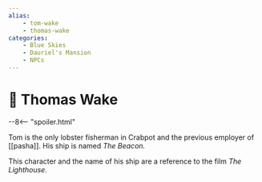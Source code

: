 ```yaml
---
alias:
    - tom-wake
    - thomas-wake
categories:
    - Blue Skies
    - Dauriel's Mansion
    - NPCs
---
```

# 🔐 Thomas Wake

--8<-- "spoiler.html"

Tom is the only lobster fisherman in Crabpot and the previous employer of [[pasha]]. His ship is named *The Beacon.*

This character and the name of his ship are a reference to the film *The Lighthouse.*
